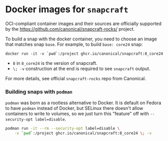 # Docker images for `snapcraft`

OCI-compliant container images and their sources are officially supported by the
https://github.com/canonical/snapcraft-rocks/ project.

To build a snap with the docker container, you need to choose an image that
matches snap `base`. For example, to build `base: core24` snap:

    docker run -it -v `pwd`:/project ghcr.io/canonical/snapcraft:8_core24

- `8` in `8_core24` is the version of snapcraft.
- `\; -v` construction at the end is required to see `snapcraft` output.

For more details, see official `snapcraft-rocks` repo from Canonical.

### Building snaps with `podman`

`podman` was born as a rootless alternative to Docker. It is default on Fedora
to have `podman` instead of Docker, but SELinux there doesn't allow containers
to write to volumes, so we just turn this "feature" off with
`--security-opt label=disable`.

```sh
podman run -it --rm --security-opt label=disable \
    -v `pwd`:/project ghcr.io/canonical/snapcraft:8_core24 \; -v
```
